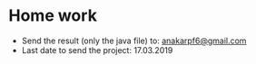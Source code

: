 # Home work
* Send the result (only the java file) to: anakarpf6@gmail.com
* Last date to send the project: 17.03.2019